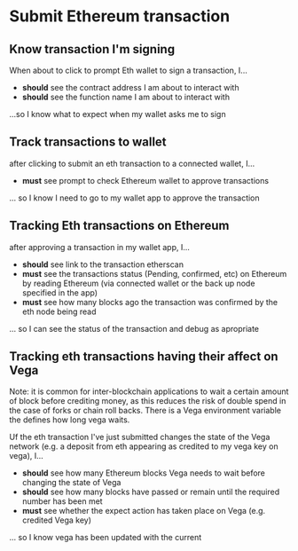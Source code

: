 # Submit Ethereum transaction

## Know transaction I'm signing
When about to click to prompt Eth wallet to sign a transaction, I...

- **should** see the contract address I am about to interact with
- **should** see the function name I am about to interact with

...so I know what to expect when my wallet asks me to sign
## Track transactions to wallet

after clicking to submit an eth transaction to a connected wallet, I...

- **must** see prompt to check Ethereum wallet to approve transactions

... so I know I need to go to my wallet app to approve the transaction
## Tracking Eth transactions on Ethereum
after approving a transaction in my wallet app, I...

- **should** see link to the transaction etherscan
- **must** see the transactions status (Pending, confirmed, etc) on Ethereum by reading Ethereum (via connected wallet or the back up node specified in the app) 
- **must** see how many blocks ago the transaction was confirmed by the eth node being read

... so I can see the status of the transaction and debug as apropriate
## Tracking eth transactions having their affect on Vega
Note: it is common for inter-blockchain applications to wait a certain amount of block before crediting money, as this reduces the risk of double spend in the case of forks or chain roll backs. There is a Vega environment variable the defines how long vega waits.

Uf the eth transaction I've just submitted changes the state of the Vega network (e.g. a deposit from eth appearing as credited to my vega key on vega), I...

- **should** see how many Ethereum blocks Vega needs to wait before changing the state of Vega
- **should** see how many blocks have passed or remain until the required number has been met
- **must** see whether the expect action has taken place on Vega (e.g. credited Vega key)

... so I know vega has been updated with the current 